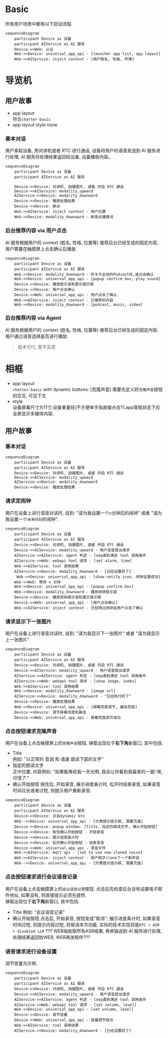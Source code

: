 # Basic
所有用户场景中都有以下启动流程.    

```mermaid
sequenceDiagram
    participant Device as 设备
    participant AIService as AI 服务
    Device->>Web: 认证
    Web->>Device: universal_app_api - [launcher app list, app layout]
    Web->>AIService: inject context - [用户姓名, 性格, 环境]    
```
# 导览机
## 用户故事
* app layout    
    符合`chatter-basic`
* app layout style
    none
### 基本对话
用户拿起设备, 用对讲机或者 RTC 进行通话, 设备将用户的语音发送到 AI 服务进行处理, AI 服务将处理结果返回给设备, 设备播放内容。
```mermaid
sequenceDiagram
    participant Device as 设备
    participant AIService as AI 服务
    
    Device->>Device: 对讲机, 拍摄图片, 或者 开启 RTC 通话
    Device->>AIService: modality_upward
    AIService->>Device: modality_downward
    Device->>Device: 播放处理结果
    Device->>Device: 移动
    Web->>AIService: inject context - 用户位置  
    Web->>Device: modality_downward - 新景点播报词
```
### 后台推荐内容 via 用户点击
AI 服务根据用户的 context (姓名, 性格, 位置等) 推荐后台已经生成的固定内容, 用户需要在触摸屏上点击确认后播放.
```mermaid
sequenceDiagram
    participant Device as 设备
    participant AIService as AI 服务
    Web->>Device: modality_downward - 听关于此地的Podcast吗,请点击确认 
    Web->>Device: universal_app_api - [popup confirm box, play sound]
    Device->>Device: 播放提示音和展示提示框
    Device->>Device: 用户点击确认
    Device->>Web: universal_app_api - 用户点击了确认
    Web->>AIService: inject context - 已推荐的内容  
    Web->>Device: modality_downward - [podcast, music, video]
```

### 后台推荐内容 via Agent
AI 服务根据用户的 context (姓名, 性格, 位置等) 推荐后台已经生成的固定内容, 用户通过语音选择是否进行播放.

> 技术可行, 暂不实现
# 相框
* app layout    
    `chatter-basic` with dynamic buttons: [克隆声音]
    需要先定义好`克隆声音`按钮的交互, 可见下文
* style    
    设备屏幕尺寸为11寸;设备重量轻(不方便单手指直接点击?);app常规状态下应全屏显示多媒体内容;
## 用户故事
### 基本对话

```mermaid
sequenceDiagram
    participant Device as 设备
    participant AIService as AI 服务
    Device->>Device: 对讲机, 拍摄图片, 或者 开启 RTC 通话
    Device->>AIService: modality_upward
    AIService->>Device: modality_downward
    Device->>Device: 播放处理结果
```

### 请求定闹钟
用户在设备上进行语音对话时, 说到: "请为我设置一个`n`分钟后的闹钟" 或者 "请为我设置一个`未来时刻`的闹钟".    

```mermaid
sequenceDiagram
    participant Device as 设备
    participant AIService as AI 服务
    Device->>Device: 对讲机, 拍摄图片, 或者 开启 RTC 通话
    Device->>AIService: modality_upward - 用户语音提出请求
    AIService->>AIService: agent 判定 - loop直到满足 tool 调用条件
    AIService->>Web: webapi tool 请求 - [set alarm, time]
    Web->>AIService: tool 调用结果
    AIService->>Device: modality_downward - [已经设置好了]
     Web->>Device: universal_app_api - [show notify icon, 闹钟设置成功]
    Web->>Web: 等待 n 分钟
    Web->>Device: universal_app_api - [popup confirm box]
    Web->>Device: modality_downward - 播放闹钟提示音
    Device->>Device: 播放闹钟提示音和展示提示框
    Device->>Web: universal_app_api - [用户点击确认]
    Web->>AIService: inject context - 已经响过闹钟且用户点击了确认
```

### 请求显示下一张图片
用户在设备上进行语音对话时, 说到: "请为我显示下一张图片" 或者 "请为我显示上一张图片".    

```mermaid
sequenceDiagram
    participant Device as 设备
    participant AIService as AI 服务
    Device->>Device: 对讲机, 拍摄图片, 或者 开启 RTC 通话
    Device->>AIService: modality_upward - 用户语音提出请求
    AIService->>AIService: agent 判定 - loop直到满足 tool 调用条件
    AIService->>Web: webapi tool 请求 - [show image, index]
    Web->>AIService: tool 调用结果
    Web->>Device: modality_downward - [image url]
    AIService->>Device: modality_downward - "已经执行好了"
    Device->>Device: 播放处理结果
    Web->>Device: universal_app_api - [屏幕亮度调节, 最低亮度]
    Device->>Device: 调节屏幕亮度到最低
    Device->>Web: universal_app_api - 屏幕亮度调节成功
```

### 点击按钮请求克隆声音
用户在设备上点击触摸屏上的`克隆声音`按钮, 弹窗出现位于**右下角**新窗口, 其中包括:    
* Title    
例如: "以正常的 音调 和 语速 朗读下面的文字"
* 指定的朗读文字    
正中位置, 内容例如: "如果能再给我一天光明, 我会让你看到我最美的一面! 唉, 可惜了."
* 确认开始按钮
按住后, 开始录音, 展示进度条计时, 松开时结束录音, 如果录音时间过长或者过短, 则提示用户重新录音.

```mermaid
sequenceDiagram
    participant Device as 设备
    participant AIService as AI 服务
    Device->>Device: 点击dynamic btn
    Web-->>Device: universal_app_api - [欠费提示提示框, 需要充值]
    Device->>Device: popup window- [Title, 指定的朗读文字, 确认开始按钮]
    Device->>Device: 按住确认开始按钮 - 开始录音
    Device->>Device: 展示进度条计时
    Device->>Device: 松开确认开始按钮 - 结束录音
    Device->>Web: universal_app_api - 录音文件
    Web->>AIService: mqtt api - [set to use new cloned voice]
    Web->>AIService: inject context - 用户刚才clone了一个新声音
    Web-->>Device: universal_app_api - [欠费提示提示框, 需要充值]
```

### 点击按钮请求进行会议语音记录
用户在设备上点击触摸屏上的`会议语音记录`按钮, 点击后先检查后台没有设置电子邮件地址, 如果没有, 则直接提示必须先提供.    
弹窗出现位于**右下角**新窗口, 其中包括:    
* Title
例如: "会议语音记录"
* 确认开始按钮
点击后, 开始录音, 按钮变成"取消"; 展示进度条计时, 如果录音时间过短, 则提示内容过短, 将取消本次功能.
实际的技术实现将是`RTC + ASR + disabled LLM` ??? WEB端收取所有ASR结果, 再单独送到 AI 服务进行处理, 处理结果返回给WEB, WEB再发邮件???

### 语音请求进行设备设置
调节音量为示例.
```mermaid
sequenceDiagram
    participant Device as 设备
    participant AIService as AI 服务
    Device->>Device: 对讲机, 拍摄图片, 或者 开启 RTC 通话
    Device->>AIService: modality_upward - 用户语音提出请求
    AIService->>AIService: agent 判定 - loop直到满足 tool 调用条件
    AIService->>Web: webapi tool 请求 - [set volume, level]
    Web->>Device: universal_app_api - [set volume, level]
    Device->>Device: 调节音量
    Device->>Web: universal_app_api - 音量调节成功
    Web->>AIService: tool 调用结果
    AIService->>Device: modality_downward - [已经设置好了]
```